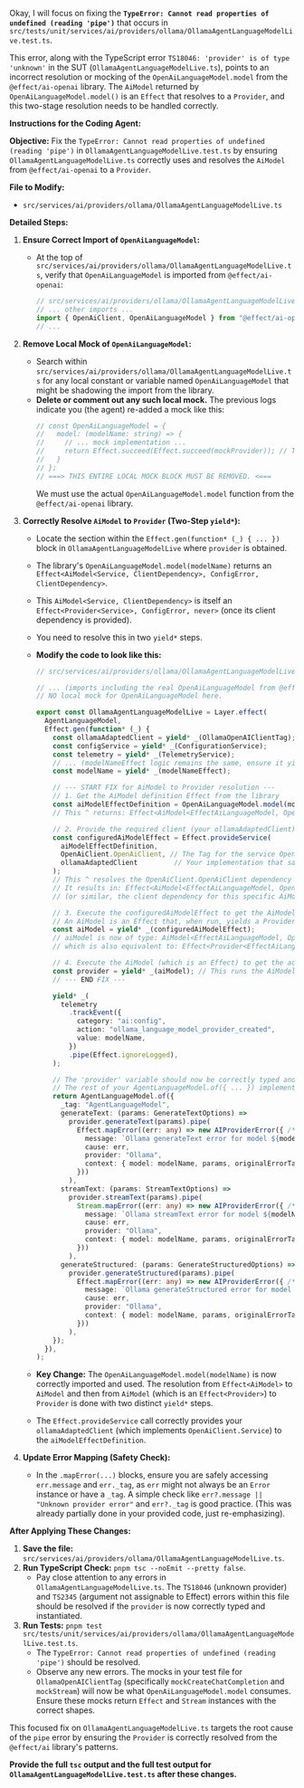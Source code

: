 Okay, I will focus on fixing the **`TypeError: Cannot read properties of undefined (reading 'pipe')`** that occurs in `src/tests/unit/services/ai/providers/ollama/OllamaAgentLanguageModelLive.test.ts`.

This error, along with the TypeScript error `TS18046: 'provider' is of type 'unknown'` in the SUT (`OllamaAgentLanguageModelLive.ts`), points to an incorrect resolution or mocking of the `OpenAiLanguageModel.model` from the `@effect/ai-openai` library. The `AiModel` returned by `OpenAiLanguageModel.model()` is an `Effect` that resolves to a `Provider`, and this two-stage resolution needs to be handled correctly.

**Instructions for the Coding Agent:**

**Objective:** Fix the `TypeError: Cannot read properties of undefined (reading 'pipe')` in `OllamaAgentLanguageModelLive.test.ts` by ensuring `OllamaAgentLanguageModelLive.ts` correctly uses and resolves the `AiModel` from `@effect/ai-openai` to a `Provider`.

**File to Modify:**

*   `src/services/ai/providers/ollama/OllamaAgentLanguageModelLive.ts`

**Detailed Steps:**

1.  **Ensure Correct Import of `OpenAiLanguageModel`:**
    *   At the top of `src/services/ai/providers/ollama/OllamaAgentLanguageModelLive.ts`, verify that `OpenAiLanguageModel` is imported from `@effect/ai-openai`:
        ```typescript
        // src/services/ai/providers/ollama/OllamaAgentLanguageModelLive.ts
        // ... other imports ...
        import { OpenAiClient, OpenAiLanguageModel } from "@effect/ai-openai";
        // ...
        ```

2.  **Remove Local Mock of `OpenAiLanguageModel`:**
    *   Search within `src/services/ai/providers/ollama/OllamaAgentLanguageModelLive.ts` for any local constant or variable named `OpenAiLanguageModel` that might be shadowing the import from the library.
    *   **Delete or comment out any such local mock.** The previous logs indicate you (the agent) re-added a mock like this:
        ```typescript
        // const OpenAiLanguageModel = {
        //   model: (modelName: string) => {
        //     // ... mock implementation ...
        //     return Effect.succeed(Effect.succeed(mockProvider)); // This complex mock needs to go
        //   }
        // };
        // ===> THIS ENTIRE LOCAL MOCK BLOCK MUST BE REMOVED. <===
        ```
        We must use the actual `OpenAiLanguageModel.model` function from the `@effect/ai-openai` library.

3.  **Correctly Resolve `AiModel` to `Provider` (Two-Step `yield*`):**
    *   Locate the section within the `Effect.gen(function* (_) { ... })` block in `OllamaAgentLanguageModelLive` where `provider` is obtained.
    *   The library's `OpenAiLanguageModel.model(modelName)` returns an `Effect<AiModel<Service, ClientDependency>, ConfigError, ClientDependency>`.
    *   This `AiModel<Service, ClientDependency>` is itself an `Effect<Provider<Service>, ConfigError, never>` (once its client dependency is provided).
    *   You need to resolve this in two `yield*` steps.

    *   **Modify the code to look like this:**
        ```typescript
        // src/services/ai/providers/ollama/OllamaAgentLanguageModelLive.ts

        // ... (imports including the real OpenAiLanguageModel from @effect/ai-openai) ...
        // NO local mock for OpenAiLanguageModel here.

        export const OllamaAgentLanguageModelLive = Layer.effect(
          AgentLanguageModel,
          Effect.gen(function* (_) {
            const ollamaAdaptedClient = yield* _(OllamaOpenAIClientTag); // This is your OpenAiClient.Service adapter
            const configService = yield* _(ConfigurationService);
            const telemetry = yield* _(TelemetryService);
            // ... (modelNameEffect logic remains the same, ensure it yields a string) ...
            const modelName = yield* _(modelNameEffect);

            // --- START FIX for AiModel to Provider resolution ---
            // 1. Get the AiModel definition Effect from the library
            const aiModelEffectDefinition = OpenAiLanguageModel.model(modelName);
            // This ^ returns: Effect<AiModel<EffectAiLanguageModel, OpenAiClient.Service>, ConfigError, OpenAiClient.Service>

            // 2. Provide the required client (your ollamaAdaptedClient) to this AiModel definition Effect
            const configuredAiModelEffect = Effect.provideService(
              aiModelEffectDefinition,
              OpenAiClient.OpenAiClient, // The Tag for the service OpenAiLanguageModel.model needs
              ollamaAdaptedClient         // Your implementation that satisfies OpenAiClient.OpenAiClient
            );
            // This ^ resolves the OpenAiClient.OpenAiClient dependency for the AiModel definition.
            // It results in: Effect<AiModel<EffectAiLanguageModel, OpenAiClient.Service>, ConfigError, never>
            // (or similar, the client dependency for this specific AiModel definition is now resolved)

            // 3. Execute the configuredAiModelEffect to get the AiModel instance.
            // An AiModel is an Effect that, when run, yields a Provider.
            const aiModel = yield* _(configuredAiModelEffect);
            // aiModel is now of type: AiModel<EffectAiLanguageModel, OpenAiClient.Service>
            // which is also equivalent to: Effect<Provider<EffectAiLanguageModel>, ConfigError>

            // 4. Execute the AiModel (which is an Effect) to get the actual Provider
            const provider = yield* _(aiModel); // This runs the AiModel effect and yields the Provider<EffectAiLanguageModel>
            // --- END FIX ---

            yield* _(
              telemetry
                .trackEvent({
                  category: "ai:config",
                  action: "ollama_language_model_provider_created",
                  value: modelName,
                })
                .pipe(Effect.ignoreLogged),
            );

            // The 'provider' variable should now be correctly typed and instantiated.
            // The rest of your AgentLanguageModel.of({ ... }) implementation should now work.
            return AgentLanguageModel.of({
              _tag: "AgentLanguageModel",
              generateText: (params: GenerateTextOptions) =>
                provider.generateText(params).pipe(
                  Effect.mapError((err: any) => new AIProviderError({ /* your error mapping, ensure err.message is accessed safely */
                    message: `Ollama generateText error for model ${modelName}: ${err?.message || "Unknown provider error"}`,
                    cause: err,
                    provider: "Ollama",
                    context: { model: modelName, params, originalErrorTag: err?._tag },
                  }))
                ),
              streamText: (params: StreamTextOptions) =>
                provider.streamText(params).pipe(
                  Stream.mapError((err: any) => new AIProviderError({ /* your error mapping */
                    message: `Ollama streamText error for model ${modelName}: ${err?.message || "Unknown provider error"}`,
                    cause: err,
                    provider: "Ollama",
                    context: { model: modelName, params, originalErrorTag: err?._tag },
                  }))
                ),
              generateStructured: (params: GenerateStructuredOptions) =>
                provider.generateStructured(params).pipe(
                  Effect.mapError((err: any) => new AIProviderError({ /* your error mapping */
                    message: `Ollama generateStructured error for model ${modelName}: ${err?.message || "Unknown provider error"}`,
                    cause: err,
                    provider: "Ollama",
                    context: { model: modelName, params, originalErrorTag: err?._tag },
                  }))
                ),
            });
          }),
        );
        ```
    *   **Key Change:** The `OpenAiLanguageModel.model(modelName)` is now correctly imported and used. The resolution from `Effect<AiModel>` to `AiModel` and then from `AiModel` (which is an `Effect<Provider>`) to `Provider` is done with two distinct `yield*` steps.
    *   The `Effect.provideService` call correctly provides your `ollamaAdaptedClient` (which implements `OpenAiClient.Service`) to the `aiModelEffectDefinition`.

4.  **Update Error Mapping (Safety Check):**
    *   In the `.mapError(...)` blocks, ensure you are safely accessing `err.message` and `err._tag`, as `err` might not always be an `Error` instance or have a `_tag`. A simple check like `err?.message || "Unknown provider error"` and `err?._tag` is good practice. (This was already partially done in your provided code, just re-emphasizing).

**After Applying These Changes:**

1.  **Save the file:** `src/services/ai/providers/ollama/OllamaAgentLanguageModelLive.ts`.
2.  **Run TypeScript Check:** `pnpm tsc --noEmit --pretty false`.
    *   Pay close attention to any errors in `OllamaAgentLanguageModelLive.ts`. The `TS18046` (unknown provider) and `TS2345` (argument not assignable to Effect) errors within this file should be resolved if the `provider` is now correctly typed and instantiated.
3.  **Run Tests:** `pnpm test src/tests/unit/services/ai/providers/ollama/OllamaAgentLanguageModelLive.test.ts`.
    *   The `TypeError: Cannot read properties of undefined (reading 'pipe')` should be resolved.
    *   Observe any new errors. The mocks in your test file for `OllamaOpenAIClientTag` (specifically `mockCreateChatCompletion` and `mockStream`) will now be what `OpenAiLanguageModel.model` consumes. Ensure these mocks return `Effect` and `Stream` instances with the correct shapes.

This focused fix on `OllamaAgentLanguageModelLive.ts` targets the root cause of the `pipe` error by ensuring the `Provider` is correctly resolved from the `@effect/ai` library's patterns.

**Provide the full `tsc` output and the full test output for `OllamaAgentLanguageModelLive.test.ts` after these changes.**
